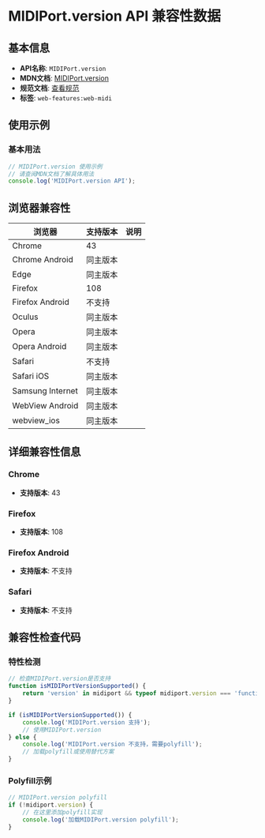# MIDIPort.version API 兼容性数据

## 基本信息

- **API名称**: `MIDIPort.version`
- **MDN文档**: [MIDIPort.version](https://developer.mozilla.org/docs/Web/API/MIDIPort/version)
- **规范文档**: [查看规范](https://webaudio.github.io/web-midi-api/#dom-midiport-version)
- **标签**: `web-features:web-midi`

## 使用示例

### 基本用法

```javascript
// MIDIPort.version 使用示例
// 请查阅MDN文档了解具体用法
console.log('MIDIPort.version API');
```

## 浏览器兼容性

| 浏览器 | 支持版本 | 说明 |
|--------|----------|------|
| Chrome | 43 |  |
| Chrome Android | 同主版本 |  |
| Edge | 同主版本 |  |
| Firefox | 108 |  |
| Firefox Android | 不支持 |  |
| Oculus | 同主版本 |  |
| Opera | 同主版本 |  |
| Opera Android | 同主版本 |  |
| Safari | 不支持 |  |
| Safari iOS | 同主版本 |  |
| Samsung Internet | 同主版本 |  |
| WebView Android | 同主版本 |  |
| webview_ios | 同主版本 |  |

## 详细兼容性信息

### Chrome

- **支持版本**: 43

### Firefox

- **支持版本**: 108

### Firefox Android

- **支持版本**: 不支持

### Safari

- **支持版本**: 不支持

## 兼容性检查代码

### 特性检测

```javascript
// 检查MIDIPort.version是否支持
function isMIDIPortVersionSupported() {
    return 'version' in midiport && typeof midiport.version === 'function';
}

if (isMIDIPortVersionSupported()) {
    console.log('MIDIPort.version 支持');
    // 使用MIDIPort.version
} else {
    console.log('MIDIPort.version 不支持，需要polyfill');
    // 加载polyfill或使用替代方案
}
```

### Polyfill示例

```javascript
// MIDIPort.version polyfill
if (!midiport.version) {
    // 在这里添加polyfill实现
    console.log('加载MIDIPort.version polyfill');
}
```

